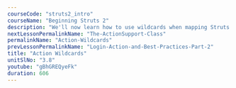 ```yaml
---
courseCode: "struts2_intro"
courseName: "Beginning Struts 2"
description: "We'll now learn how to use wildcards when mapping Struts 2 Actions. Wildcards let us map multiple Action names with a single Action mapping. This simplifies the XML mapping configuration, especially if your application uses some sort of standard naming conventions for the Action and JSP names."
nextLessonPermalinkName: "The-ActionSupport-Class"
permalinkName: "Action-Wildcards"
prevLessonPermalinkName: "Login-Action-and-Best-Practices-Part-2"
title: "Action Wildcards"
unitSlNo: "3.8"
youtube: "gBhGREQyeFk"
duration: 606
---
```

